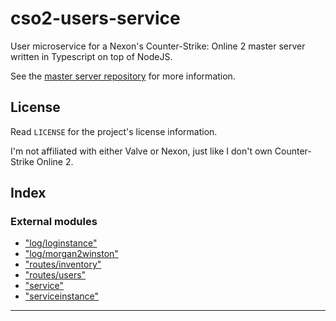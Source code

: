 
cso2-users-service
==================

User microservice for a Nexon's Counter-Strike: Online 2 master server written in Typescript on top of NodeJS.

See the [master server repository](https://github.com/Ochii/cso2-master-server) for more information.

License
-------

Read `LICENSE` for the project's license information.

I'm not affiliated with either Valve or Nexon, just like I don't own Counter-Strike Online 2.

## Index

### External modules

* ["log/loginstance"](modules/_log_loginstance_.md)
* ["log/morgan2winston"](modules/_log_morgan2winston_.md)
* ["routes/inventory"](modules/_routes_inventory_.md)
* ["routes/users"](modules/_routes_users_.md)
* ["service"](modules/_service_.md)
* ["serviceinstance"](modules/_serviceinstance_.md)

---

